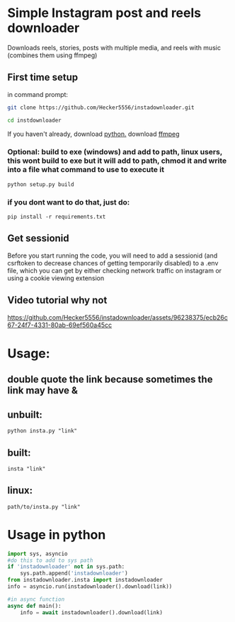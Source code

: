 # Simple Instagram post and reels downloader
Downloads reels, stories, posts with multiple media, and reels with music (combines them using ffmpeg)
## First time setup
in command prompt:
```bash
git clone https://github.com/Hecker5556/instadownloader.git
```

```bash
cd instdownloader 
```
If you haven't already, download [python.](https://python.org)
download [ffmpeg](https://www.ffmpeg.org/download.html)
### Optional: build to exe (windows) and add to path, linux users, this wont build to exe but it will add to path, chmod it and write into a file what command to use to execute it
    python setup.py build
### if you dont want to do that, just do:
    pip install -r requirements.txt

## Get sessionid
Before you start running the code, you will need to add a sessionid (and csrftoken to decrease chances of getting temporarily disabled) to a .env file, which you can get by either checking network traffic on instagram or using a cookie viewing extension
## Video tutorial why not 
https://github.com/Hecker5556/instadownloader/assets/96238375/ecb26c67-24f7-4331-80ab-69ef560a45cc

# Usage:
## double quote the link because sometimes the link may have &
## unbuilt:
    python insta.py "link"
## built:
    insta "link"
## linux:
    path/to/insta.py "link"

# Usage in python
```python
import sys, asyncio
#do this to add to sys path
if 'instadownloader' not in sys.path:
    sys.path.append('instadownloader')
from instadownloader.insta import instadownloader
info = asyncio.run(instadownloader().download(link))

#in async function
async def main():
    info = await instadownloader().download(link)
```






